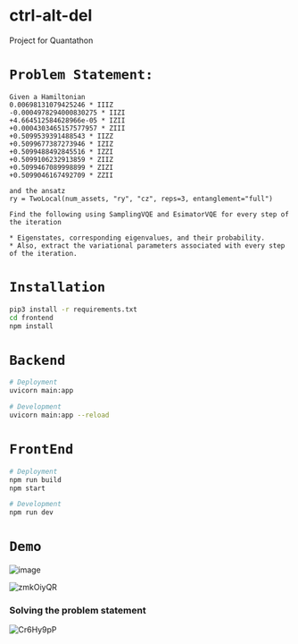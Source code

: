 # ctrl-alt-del
Project for Quantathon

# `Problem Statement:`
```
Given a Hamiltonian
0.00698131079425246 * IIIZ
-0.0004978294000830275 * IIZI
+4.664512584628966e-05 * IZII
+0.0004303465157577957 * ZIII
+0.5099539391488543 * IIZZ
+0.5099677387273946 * IZIZ
+0.5099488492845516 * IZZI
+0.5099106232913859 * ZIIZ
+0.5099467089998899 * ZIZI
+0.5099046167492709 * ZZII

and the ansatz
ry = TwoLocal(num_assets, "ry", "cz", reps=3, entanglement="full")

Find the following using SamplingVQE and EsimatorVQE for every step of the iteration

* Eigenstates, corresponding eigenvalues, and their probability.
* Also, extract the variational parameters associated with every step of the iteration.
```

# `Installation`

```sh
pip3 install -r requirements.txt
cd frontend
npm install
```

# `Backend`

```sh
# Deployment
uvicorn main:app

# Development
uvicorn main:app --reload
```

# `FrontEnd`

```sh
# Deployment
npm run build
npm start

# Development
npm run dev
```

# `Demo`
![image](https://github.com/alvinbengeorge/ctrl-alt-del/assets/84540554/e80a9f7c-faef-478a-8c2a-8f56138b6277)

![zmkOiyQR](https://github.com/alvinbengeorge/ctrl-alt-del/assets/84540554/cf3d13b2-06f7-4a56-8b75-7048a8f96eaf)

### Solving the problem statement

![Cr6Hy9pP](https://github.com/alvinbengeorge/ctrl-alt-del/assets/84540554/c2680dd9-d90f-46ab-a2c8-628919d39165)
